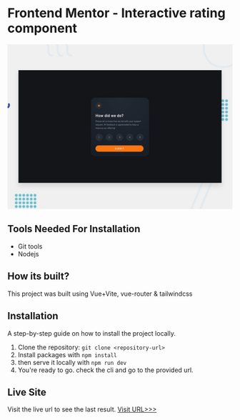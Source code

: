 # Frontend Mentor - Interactive rating component

![Design preview for the Interactive rating component coding challenge](./design/desktop-preview.jpg)

## Tools Needed For Installation
* Git tools
* Nodejs

## How its built?
This project was built using Vue+Vite, vue-router & tailwindcss

## Installation

A step-by-step guide on how to install the project locally.

1. Clone the repository: `git clone <repository-url>`
2. Install packages with `npm install`
3. then serve it locally with `npm run dev`
4. You're ready to go. check the cli and go to the provided url.
  

## Live Site

Visit the live url to see the last result.
[Visit URL>>>](https://64764e119b46940265916145--super-macaron-fb8fee.netlify.app)
